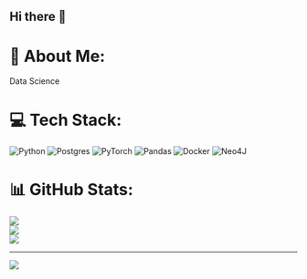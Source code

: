 ## Hi there 👋

# 💫 About Me:
Data Science


# 💻 Tech Stack:
![Python](https://img.shields.io/badge/python-3670A0?style=for-the-badge&logo=python&logoColor=ffdd54) ![Postgres](https://img.shields.io/badge/postgres-%23316192.svg?style=for-the-badge&logo=postgresql&logoColor=white) ![PyTorch](https://img.shields.io/badge/PyTorch-%23EE4C2C.svg?style=for-the-badge&logo=PyTorch&logoColor=white) ![Pandas](https://img.shields.io/badge/pandas-%23150458.svg?style=for-the-badge&logo=pandas&logoColor=white) ![Docker](https://img.shields.io/badge/docker-%230db7ed.svg?style=for-the-badge&logo=docker&logoColor=white) ![Neo4J](https://img.shields.io/badge/Neo4j-008CC1?style=for-the-badge&logo=neo4j&logoColor=white)
# 📊 GitHub Stats:
![](https://github-readme-stats.vercel.app/api?username=ginny-1334&theme=great-gatsby&hide_border=false&include_all_commits=false&count_private=false)<br/>
![](https://nirzak-streak-stats.vercel.app/?user=ginny-1334&theme=great-gatsby&hide_border=false)<br/>
![](https://github-readme-stats.vercel.app/api/top-langs/?username=ginny-1334&theme=great-gatsby&hide_border=false&include_all_commits=false&count_private=false&layout=compact)

---
[![](https://visitcount.itsvg.in/api?id=ginny-1334&icon=0&color=0)](https://visitcount.itsvg.in)

<!-- Proudly created with GPRM ( https://gprm.itsvg.in ) -->
